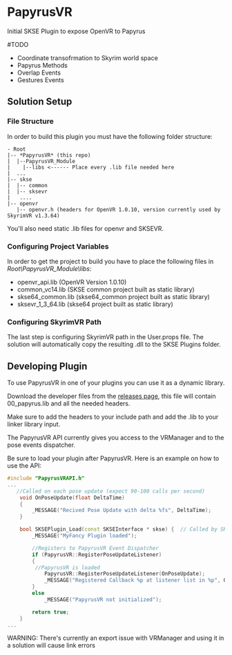# PapyrusVR
Initial SKSE Plugin to expose OpenVR to Papyrus

#TODO
- Coordinate transofrmation to Skyrim world space
- Papyrus Methods
- Overlap Events
- Gestures Events

## Solution Setup
### File Structure
In order to build this plugin you must have the following folder structure:

```
- Root 
|-- *PapyrusVR* (this repo)
|  |--PapyrusVR_Module
|    |--libs <------ Place every .lib file needed here
|  ...
|-- skse
|  |-- common
|  |-- sksevr
|   ....
|-- openvr
   |-- openvr.h (headers for OpenVR 1.0.10, version currently used by SkyrimVR v1.3.64)
```

You'll also need static .lib files for openvr and SKSEVR.

### Configuring Project Variables

In order to get the project to build you have to place the following files in *Root\PapyrusVR_Module\libs*:
- openvr_api.lib (OpenVR Version 1.0.10)
- common_vc14.lib    (SKSE common project built as static library)
- skse64_common.lib  (skse64_common project built as static library)
- sksevr_1_3_64.lib  (skse64 project built as static library)


### Configuring SkyrimVR Path

The last step is configuring SkyrimVR path in the User.props file. 
The solution will automatically copy the resulting .dll to the SKSE Plugins folder.

## Developing Plugin
To use PapyrusVR in one of your plugins you can use it as a dynamic library.

Download the developer files from the [releases page](https://github.com/artumino/PapyrusVR/releases),
this file will contain 00_papyrus.lib and all the needed headers.

Make sure to add the headers to your include path and add the .lib to your linker library input.

The PapyrusVR API currently gives you access to the VRManager and to the pose events dispatcher.

Be sure to load your plugin after PapyrusVR. Here is an example on how to use the API:
```C++
#include "PapyrusVRAPI.h"
...
   //Called on each pose update (expect 90-100 calls per second)
	void OnPoseUpdate(float DeltaTime)
	{
		_MESSAGE("Recived Pose Update with delta %fs", DeltaTime);
	}

	bool SKSEPlugin_Load(const SKSEInterface * skse) {	// Called by SKSE to load this plugin
		_MESSAGE("MyFancy Plugin loaded");

		//Registers to PapyrusVR Event Dispatcher
		if (PapyrusVR::RegisterPoseUpdateListener)
		{
         //PapyrusVR is loaded
			PapyrusVR::RegisterPoseUpdateListener(OnPoseUpdate);
			_MESSAGE("Registered Callback %p at listener list in %p", OnPoseUpdate, PapyrusVR::RegisterPoseUpdateListener);
		}
		else
			_MESSAGE("PapyrusVR not initialized");

		return true;
	}
...
```

WARNING: There's currently an export issue with VRManager and using it in a solution will cause link errors
